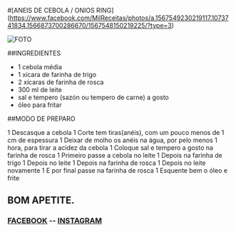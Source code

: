 #[ANEIS DE CEBOLA / ONIOS RING] (https://www.facebook.com/MilReceitas/photos/a.1567549230219117.1073741834.1566873700286670/1567548150219225/?type=3)

![FOTO](https://github.com/natanocr/milreceitas/blob/master/images/aneis-de-cebola-onios-ring.png "FOTO")

##INGREDIENTES

* 1 cebola média
* 1 xícara de farinha de trigo
* 2 xícaras de farinha de rosca
* 300 ml de leite
* sal e tempero (sazón ou tempero de carne) a gosto
* óleo para fritar

##MODO DE PREPARO

1 Descasque a cebola
1 Corte tem tiras(anéis), com um pouco menos de 1 cm de espessura
1 Deixar de molho os anéis na água, por pelo menos 1 hora, para tirar a acidez da cebola
1 Coloque sal e tempero a gosto na farinha de rosca
1 Primeiro passe a cebola no leite
1 Depois na farinha de trigo
1 Depois no leite
1 Depois na farinha de rosca
1 Depois no leite novamente
1 E por final passe na farinha de rosca
1 Esquente bem o óleo e frite


## BOM APETITE.

### [FACEBOOK](https://www.facebook.com/MilReceitas) -- [INSTAGRAM](https://www.instagram.com/milreceitas)

